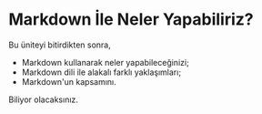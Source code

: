 # Markdown İle Neler Yapabiliriz?

Bu üniteyi bitirdikten sonra,

* Markdown kullanarak neler yapabileceğinizi;
* Markdown dili ile alakalı farklı yaklaşımları;
* Markdown'un kapsamını.

Biliyor olacaksınız.